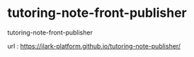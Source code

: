# tutoring-note-front-publisher
tutoring-note-front-publisher 

url : https://ilark-platform.github.io/tutoring-note-publisher/
